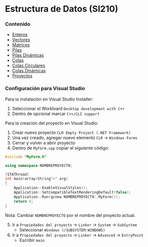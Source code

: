 # Estructura de Datos (SI210)

### Contenido
- [Enteros](https://github.com/JoseAndresHV-UPSA/estructura-datos-si210/tree/master/ENTEROS)
- [Vectores](https://github.com/JoseAndresHV-UPSA/estructura-datos-si210/tree/master/VECTORES)
- [Matrices](https://github.com/JoseAndresHV-UPSA/estructura-datos-si210/tree/master/MATRICES)
- [Pilas](https://github.com/JoseAndresHV-UPSA/estructura-datos-si210/tree/master/PILAS)
- [Pilas Dinámicas]()
- [Colas](https://github.com/JoseAndresHV-UPSA/estructura-datos-si210/tree/master/COLAS)
- [Colas Circulares]()
- [Colas Dinámicas]()
- [Proyectos]()

### Configuración para Visual Studio
Para la instalación en Visual Studio Installer:
1. Seleccionar el Workloard `Desktop development with C++`
2. Dentro de opcional marcar `C++/CLI support`

Para la creación del proyecto en Visual Studio:
1. Crear nuevo proyecto `CLR Empty Project (.NET Framework)`
2. Una vez creado, agregar nuevo elemento `CLR` -> `Windows Forms`
3. Cerrar y volver a abrir proyecto
4. Dentro de `MyForm.cpp` copiar el siguiente código:
```cpp
#include "MyForm.h"

using namespace NOMBREPROYECTO;

[STAThread]
int main(array<String^>^ arg)
{
	Application::EnableVisualStyles();
	Application::SetCompatibleTextRenderingDefault(false);
	Application::Run(gcnew NOMBREPROYECTO::MyForm());
	return 0;
}
```
Nota: Cambiar `NOMBREPROYECTO` por el nombre del proyecto actual.

5. Ir a `Propiedades del proyecto` -> `Linker` -> `System` -> `SubSystem`
   - Seleccionar `Windows (/SUBSYSTEM:WINDOWS)`
6. Ir a `Propiedades del proyecto` -> `Linker` -> `Advanced` -> `EntryPoint`
   - Escribir `main`

